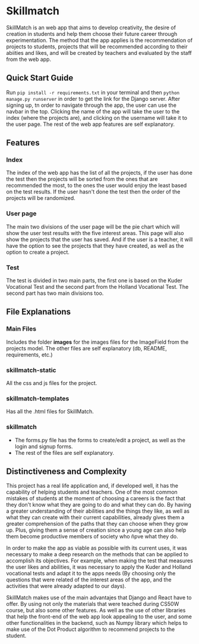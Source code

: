 # Skillmatch
SkillMatch is an web app that aims to develop creativity, the desire of creation in students and help them choose their future career through experimentation. The method that the app applies is the recommendation of projects to students, projects that will be recommended according to their abiities and likes, and will be created by teachers and evaluated by the staff from the web app.


## Quick Start Guide
Run `pip install -r requirements.txt` in your terminal and then `python manage.py runserver` in order to get the link for the Django server.
After signing up, tn order to navigate through the app, the user can use the navbar in the top. Clicking the name of the app will take the user to the index (where the projects are), and clicking on the username will take it to the user page.
The rest of the web app features are self explanatory.


## Features
### Index
The index of the web app has the list of all the projects, if the user has done the test then the projects will be sorted from the ones that are recommended the most, to the ones the user would enjoy the least based on the test results. If the user hasn't done the test then the order of the projects will be randomized.

### User page
The main two divisions of the user page will be the pie chart which will show the user test results with the five interest areas. This page will also show the projects that the user has saved. And if the user is a teacher, it will have the option to see the projects that they have created, as well as the option to create a project.

### Test
The test is divided in two main parts, the first one is based on the Kuder Vocational Test and the second part from the Holland Vocational Test. The second part has two main divisions too.


## File Explanations
### Main Files
Includes the folder **images** for the images files for the ImageField from the projects model. The other files are self explanatory (db, README, requirements, etc.)
### skillmatch-static
All the css and js files for the project.
### skillmatch-templates
Has all the .html files for SkillMatch.
### skillmatch
- The forms.py file has the forms to create/edit a project, as well as the login and signup forms.
- The rest of the files are self explanatory.


## Distinctiveness and Complexity
This project has a real life application and, if developed well, it has the capability of helping students and teachers. One of the most common mistakes of students at the moment of choosing a careers is the fact that they don't know what they are going to do and what they can do. By having a greater understanding of their abilities and the things they like, as well as what they can create with their current capabilities, already gives them a greater comprehension of the paths that they can choose when they grow up. Plus, giving them a sense of creation since a young age can also help them become productive members of society who ñpve what they do.

In order to make the app as viable as possible with its current uses, it was necessary to make a deep research on the methods that can be applied to accomplish its objectives. For example, when making the test that measures the user likes and abilities, it was necessary to apply the Kuder and Holland vocational tests and adapt it to the apps needs (By choosing only the questions that were related of the interest areas of the app, and the activities that were already adapted to our days).

SkillMatch makes use of the main advantajes that Django and React have to offer. By using not only the materials that were teached during CS50W course, but also some other features. As well as the use of other libraries that help the front-end of the web app look appealing to the user, and some other functionalities in the backend, such as Numpy library which helps to make use of the Dot Product algorithm to recommend projects to the student.
